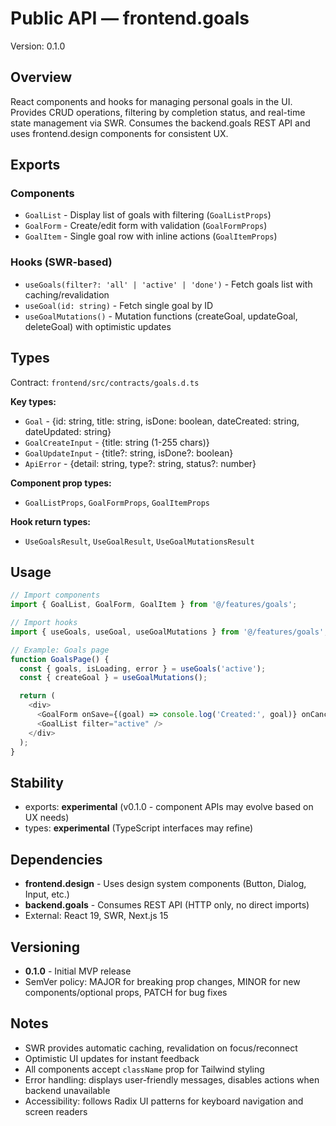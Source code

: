 # Public API — frontend.goals
Version: 0.1.0

## Overview
React components and hooks for managing personal goals in the UI. Provides CRUD operations, filtering by completion status, and real-time state management via SWR. Consumes the backend.goals REST API and uses frontend.design components for consistent UX.

## Exports
### Components
- `GoalList` - Display list of goals with filtering (`GoalListProps`)
- `GoalForm` - Create/edit form with validation (`GoalFormProps`)
- `GoalItem` - Single goal row with inline actions (`GoalItemProps`)

### Hooks (SWR-based)
- `useGoals(filter?: 'all' | 'active' | 'done')` - Fetch goals list with caching/revalidation
- `useGoal(id: string)` - Fetch single goal by ID
- `useGoalMutations()` - Mutation functions (createGoal, updateGoal, deleteGoal) with optimistic updates

## Types
Contract: `frontend/src/contracts/goals.d.ts`

**Key types:**
- `Goal` - {id: string, title: string, isDone: boolean, dateCreated: string, dateUpdated: string}
- `GoalCreateInput` - {title: string (1-255 chars)}
- `GoalUpdateInput` - {title?: string, isDone?: boolean}
- `ApiError` - {detail: string, type?: string, status?: number}

**Component prop types:**
- `GoalListProps`, `GoalFormProps`, `GoalItemProps`

**Hook return types:**
- `UseGoalsResult`, `UseGoalResult`, `UseGoalMutationsResult`

## Usage
```ts
// Import components
import { GoalList, GoalForm, GoalItem } from '@/features/goals';

// Import hooks
import { useGoals, useGoal, useGoalMutations } from '@/features/goals';

// Example: Goals page
function GoalsPage() {
  const { goals, isLoading, error } = useGoals('active');
  const { createGoal } = useGoalMutations();

  return (
    <div>
      <GoalForm onSave={(goal) => console.log('Created:', goal)} onCancel={() => {}} />
      <GoalList filter="active" />
    </div>
  );
}
```

## Stability
- exports: **experimental** (v0.1.0 - component APIs may evolve based on UX needs)
- types: **experimental** (TypeScript interfaces may refine)

## Dependencies
- **frontend.design** - Uses design system components (Button, Dialog, Input, etc.)
- **backend.goals** - Consumes REST API (HTTP only, no direct imports)
- External: React 19, SWR, Next.js 15

## Versioning
- **0.1.0** - Initial MVP release
- SemVer policy: MAJOR for breaking prop changes, MINOR for new components/optional props, PATCH for bug fixes

## Notes
- SWR provides automatic caching, revalidation on focus/reconnect
- Optimistic UI updates for instant feedback
- All components accept `className` prop for Tailwind styling
- Error handling: displays user-friendly messages, disables actions when backend unavailable
- Accessibility: follows Radix UI patterns for keyboard navigation and screen readers
